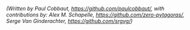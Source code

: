 *(Written by Paul Cobbaut, <https://github.com/paulcobbaut/>, with contributions by: Alex M. Schapelle, <https://github.com/zero-pytagoras/>, Serge Van Ginderachter, <https://github.com/srgvg/>)*

